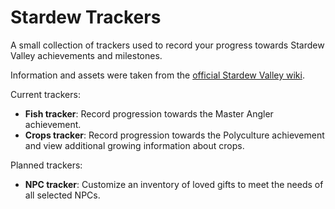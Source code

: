 # Stardew Trackers
A small collection of trackers used to record your progress towards Stardew Valley achievements and milestones.

Information and assets were taken from the [official Stardew Valley wiki](https://stardewvalleywiki.com/Stardew_Valley_Wiki).

Current trackers:
- **Fish tracker**: Record progression towards the Master Angler achievement.
- **Crops tracker**: Record progression towards the Polyculture achievement and view additional growing information about crops.

Planned trackers:
- **NPC tracker**: Customize an inventory of loved gifts to meet the needs of all selected NPCs.
